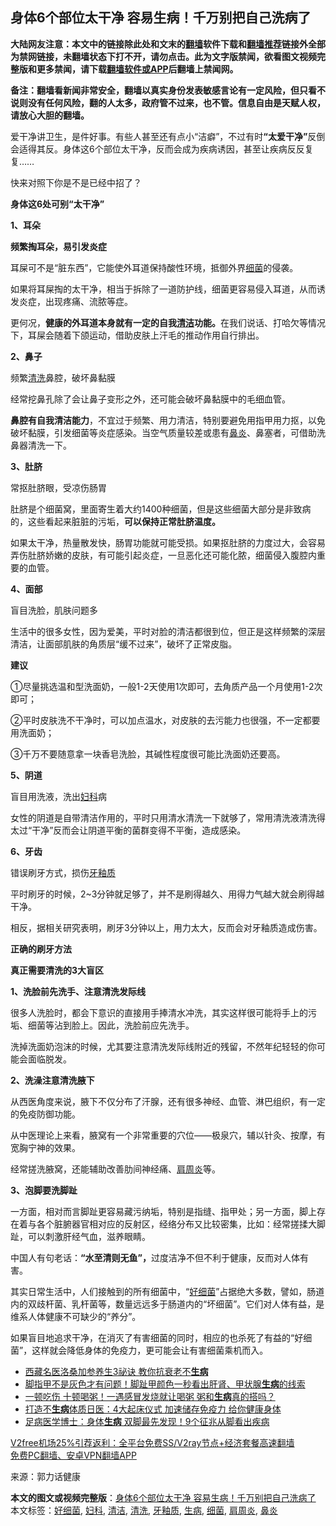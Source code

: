  <h2>身体6个部位太干净 容易生病！千万别把自己洗病了</h2> <p class="notice"><b>大陆网友注意：本文中的链接除此处和文末的<a href="https://github.com/bannedbook/fanqiang" >翻墙</a>软件下载和<a href="https://github.com/killgcd/justmysocks/blob/master/README.md">翻墙推荐</a>链接外全部为禁网链接，未翻墙状态下打不开，请勿点击。此为文字版禁闻，欲看图文视频完整版和更多禁闻，请下载<a href="https://github.com/bannedbook/fanqiang">翻墙软件或APP</a>后翻墙上禁闻网。</p><p>备注：翻墙看新闻非常安全，翻墙以真实身份发表敏感言论有一定风险，但只看不说则没有任何风险，翻的人太多，政府管不过来，也不管。信息自由是天赋人权，请放心大胆的翻墙。</b></p>  <div class="entry"> <p>爱干净讲卫生，是件好事。有些人甚至还有点小“洁癖”，不过有时<strong>“太爱干净”</strong>反倒会适得其反。身体这6个部位太干净，反而会成为疾病诱因，甚至让疾病反反复复……</p> <p>快来对照下你是不是已经中招了？</p> <p><strong>身体这6处可别“太干净”</strong></p> <p><strong>1、耳朵</strong></p> <p><strong>频繁掏耳朵，易引发炎症</strong></p> <p>耳屎可不是“脏东西”，它能使外耳道保持酸性环境，抵御外界<a href="https://www.bannedbook.org/bnews/tag/%E7%BB%86%E8%8F%8C/" class="st_tag internal_tag" rel="tag" title="标签 细菌 下的日志">细菌</a>的侵袭。</p> <p>如果将耳屎掏的太干净，相当于拆除了一道防护线，细菌更容易侵入耳道，从而诱发炎症，出现疼痛、流脓等症。</p> <p>更何况，<strong>健康的外耳道本身就</strong><strong>有一定的自我<a href="https://www.bannedbook.org/bnews/tag/%E6%B8%85%E6%B4%81/" class="st_tag internal_tag" rel="tag" title="标签 清洁 下的日志">清洁</a>功能。</strong>在我们说话、打哈欠等情况下，耳屎会随着下颌运动，借助皮肤上汗毛的推动作用自行排出。</p> <p><strong>2、鼻子</strong></p> <p>频繁<a href="https://www.bannedbook.org/bnews/tag/%E6%B8%85%E6%B4%97/" class="st_tag internal_tag" rel="tag" title="标签 清洗 下的日志">清洗</a>鼻腔，破坏鼻黏膜</p> <p>经常挖鼻孔除了会让鼻子变形之外，还可能会破坏鼻黏膜中的毛细血管。</p>  <p><strong>鼻腔有自我清洁能力</strong>，不宜过于频繁、用力清洁，特别要避免用指甲用力抠，以免破坏黏膜，引发细菌等炎症感染。当空气质量较差或患有<a href="https://www.bannedbook.org/bnews/tag/%e9%bc%bb%e7%82%8e/" class="st_tag internal_tag" rel="tag" title="标签 鼻炎 下的日志">鼻炎</a>、鼻塞者，可借助洗鼻器清洗一下。</p> <p><strong>3、肚脐</strong></p> <p>常抠肚脐眼，受凉伤肠胃</p> <p>肚脐是个细菌窝，里面寄生着大约1400种细菌，但是这些细菌大部分是非致病的，这些看起来脏脏的污垢，<strong>可以保持正常肚脐温度。</strong></p> <p>如果太干净，热量散发快，肠胃功能就可能受损。如果抠肚脐的力度过大，会容易弄伤肚脐娇嫩的皮肤，有可能引起炎症，一旦恶化还可能化脓，细菌侵入腹腔内重要的血管。</p> <p><strong>4、面部</strong></p> <p>盲目洗脸，肌肤问题多</p> <p>生活中的很多女性，因为爱美，平时对脸的清洁都很到位，但正是这样频繁的深层清洁，让面部肌肤的角质层“缓不过来”，破坏了正常皮脂。</p> <p><strong>建议</strong></p> <p>①尽量挑选温和型洗面奶，一般1-2天使用1次即可，去角质产品一个月使用1-2次即可；</p> <p>②平时皮肤洗不干净时，可以加点温水，对皮肤的去污能力也很强，不一定都要用洗面奶；</p>  <p>③千万不要随意拿一块香皂洗脸，其碱性程度很可能比洗面奶还要高。</p> <p><strong>5、阴道</strong></p> <p>盲目用洗液，洗出<a href="https://www.bannedbook.org/bnews/tag/%E5%A6%87%E7%A7%91/" class="st_tag internal_tag" rel="tag" title="标签 妇科 下的日志">妇科</a>病</p> <p>女性的阴道是自带清洁作用的，平时只用清水清洗一下就够了，常用清洗液清洗得太过“干净”反而会让阴道平衡的菌群变得不平衡，造成感染。</p> <p><strong>6、牙齿</strong></p> <p>错误刷牙方式，损伤<a href="https://www.bannedbook.org/bnews/tag/%E7%89%99%E9%87%89%E8%B4%A8/" class="st_tag internal_tag" rel="tag" title="标签 牙釉质 下的日志">牙釉质</a></p> <p>平时刷牙的时候，2~3分钟就足够了，并不是刷得越久、用得力气越大就会刷得越干净。</p> <p>相反，据相关研究表明，刷牙3分钟以上，用力太大，反而会对牙釉质造成伤害。</p> <p><strong>正确的刷牙方法</strong></p> <p><strong>真正需要清洗的3大盲区</strong></p> <p><strong>1、洗脸前先洗手、注意清洗发际线</strong></p>  <p>很多人洗脸时，都会下意识的直接用手捧清水冲洗，其实这样很可能将手上的污垢、细菌等沾到脸上。因此，洗脸前应先洗手。</p> <p>洗掉洗面奶泡沫的时候，尤其要注意清洗发际线附近的残留，不然年纪轻轻的你可能会面临脱发。</p> <p><strong>2、洗澡注意清洗腋下</strong></p> <p>从西医角度来说，腋下不仅分布了汗腺，还有很多神经、血管、淋巴组织，有一定的免疫防御功能。</p> <p>从中医理论上来看，腋窝有一个非常重要的穴位——极泉穴，辅以针灸、按摩，有宽胸宁神的效果。</p> <p>经常搓洗腋窝，还能辅助改善肋间神经痛、<a href="https://www.bannedbook.org/bnews/tag/%e8%82%a9%e5%91%a8%e7%82%8e/" class="st_tag internal_tag" rel="tag" title="标签 肩周炎 下的日志">肩周炎</a>等。</p> <p><strong>3、泡脚要洗脚趾</strong></p> <p>一方面，相对而言脚趾更容易藏污纳垢，特别是指缝、指甲处；另一方面，脚上存在着与各个脏腑器官相对应的反射区，经络分布又比较密集，比如：经常搓揉大脚趾，可以刺激肝经气血，滋养眼睛。</p> <p>中国人有句老话：<strong>“水至清则无鱼”，</strong>过度洁净不但不利于健康，反而对人体有害。</p> <p>其实日常生活中，人们接触到的所有细菌中，“<a href="https://www.bannedbook.org/bnews/tag/%E5%A5%BD%E7%BB%86%E8%8F%8C/" class="st_tag internal_tag" rel="tag" title="标签 好细菌 下的日志">好细菌</a>”占据绝大多数，譬如，肠道内的双歧杆菌、乳杆菌等，数量远远多于肠道内的“坏细菌”。它们对人体有益，是维系人体健康不可缺少的“养分”。</p> <p>如果盲目地追求干净，在消灭了有害细菌的同时，相应的也杀死了有益的“好细菌”，这样就会降低身体的免疫力，更可能会让有害细菌乘机而入。</p>  <ul class='op-related-articles' title='相关阅读'> <li><a href='https://www.bannedbook.org/bnews/health/20201205/1442487.html' target='_blank'>西藏名医洛桑加参养生3祕诀 教你抗衰老不<b>生病</b></a></li> <li><a href='https://www.bannedbook.org/bnews/health/20201203/1441298.html' target='_blank'>脚指甲不是灰色才有问题！脚趾甲颜色一秒看出肝肾、甲状腺<b>生病</b>的线索</a></li> <li><a href='https://www.bannedbook.org/bnews/health/20201128/1438448.html' target='_blank'>一顿吃伤 十顿喝粥！一遇感冒发烧就让喝粥 粥和<b>生病</b>真的搭吗？</a></li> <li><a href='https://www.bannedbook.org/bnews/health/20201123/1435511.html' target='_blank'>打造不<b>生病</b>体质日医：4大起床仪式 加速储存免疫力 给你健康身体</a></li> <li><a href='https://www.bannedbook.org/bnews/health/20201116/1431758.html' target='_blank'>足病医学博士：身体<b>生病</b> 双脚最先发现！9个征兆从脚看出疾病</a></li> </ul> <p class="texttj"> <a href="https://www.bannedbook.org/forum23/topic22702.html" target="_blank">V2free机场25%引荐返利：全平台免费SS/V2ray节点+经济套餐高速翻墙</a><br/> <a href="https://github.com/bannedbook/fanqiang/wiki/%E7%A6%81%E9%97%BB%E7%BD%91%E5%AE%89%E5%8D%93%E7%BF%BB%E5%A2%99%E6%96%B0%E9%97%BBAPP" target="_blank">免费PC翻墙、安卓VPN翻墙APP</a></p><p> 来源：郭力话健康 </p><a name='sharetosocial'></a>       <div><b>本文的图文或视频完整版</b>：<a href='https://www.bannedbook.org/bnews/health/20201206/1443100.html'>身体6个部位太干净 容易生病！千万别把自己洗病了</a></div>  </div><!--END ENTRY--> <div class="postfooter"> <div>本文标签：<a href="https://www.bannedbook.org/bnews/tag/%E5%A5%BD%E7%BB%86%E8%8F%8C/" rel="tag">好细菌</a>, <a href="https://www.bannedbook.org/bnews/tag/%E5%A6%87%E7%A7%91/" rel="tag">妇科</a>, <a href="https://www.bannedbook.org/bnews/tag/%E6%B8%85%E6%B4%81/" rel="tag">清洁</a>, <a href="https://www.bannedbook.org/bnews/tag/%E6%B8%85%E6%B4%97/" rel="tag">清洗</a>, <a href="https://www.bannedbook.org/bnews/tag/%E7%89%99%E9%87%89%E8%B4%A8/" rel="tag">牙釉质</a>, <a href="https://www.bannedbook.org/bnews/tag/%E7%94%9F%E7%97%85/" rel="tag">生病</a>, <a href="https://www.bannedbook.org/bnews/tag/%E7%BB%86%E8%8F%8C/" rel="tag">细菌</a>, <a href="https://www.bannedbook.org/bnews/tag/%e8%82%a9%e5%91%a8%e7%82%8e/" rel="tag">肩周炎</a>, <a href="https://www.bannedbook.org/bnews/tag/%e9%bc%bb%e7%82%8e/" rel="tag">鼻炎</a></div>  </div><!--END POSTFOOTER--> 